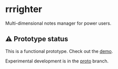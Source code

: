 # rrrighter

Multi-dimensional notes manager for power users.

## ⚠️ Prototype status

This is a functional prototype. Check out the [demo](https://rrrighter.github.io/rrrighter/).

Experimental development is in the [proto](https://github.com/rrrighter/rrrighter/tree/proto) branch.

